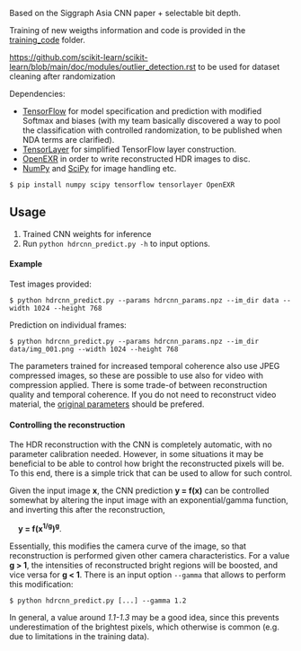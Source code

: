 Based on the Siggraph Asia CNN paper + selectable bit depth.

Training of new weigths information and code is provided in the [training_code](training_code/) folder.

https://github.com/scikit-learn/scikit-learn/blob/main/doc/modules/outlier_detection.rst to be used for dataset cleaning after randomization

Dependencies:

* [TensorFlow](https://www.tensorflow.org/) for model specification and prediction with modified Softmax and biases (with my team basically discovered a way to pool the classification with controlled randomization, to be published when NDA terms are clarified).
* [TensorLayer](https://tensorlayer.readthedocs.io/en/latest/) for simplified TensorFlow layer construction.
* [OpenEXR](http://www.openexr.com/) in order to write reconstructed HDR images to disc.
* [NumPy](http://www.numpy.org/) and [SciPy](https://www.scipy.org/) for image handling etc.

```
$ pip install numpy scipy tensorflow tensorlayer OpenEXR
```

## Usage
1. Trained CNN weights for inference
2. Run `python hdrcnn_predict.py -h` to input options.

#### Example
Test images provided:

```
$ python hdrcnn_predict.py --params hdrcnn_params.npz --im_dir data --width 1024 --height 768
```

Prediction on individual frames:

```
$ python hdrcnn_predict.py --params hdrcnn_params.npz --im_dir data/img_001.png --width 1024 --height 768
``` 

The parameters trained for increased temporal coherence also use JPEG compressed images, so these are possible to use also for video with compression applied. There is some trade-of between reconstruction quality and temporal coherence. If you do not need to reconstruct video material, the [original parameters](http://webstaff.itn.liu.se/~gabei62/hdrcnn/material/hdrcnn_params_compr_regularized.npz) should be prefered.

#### Controlling the reconstruction
The HDR reconstruction with the CNN is completely automatic, with no parameter calibration needed. However, in some situations it may be beneficial to be able to control how bright the reconstructed pixels will be. To this end, there is a simple trick that can be used to allow for such control.

Given the input image **x**, the CNN prediction **y = f(x)** can be controlled somewhat by altering the input image with an exponential/gamma function, and inverting this after the reconstruction,

&nbsp;&nbsp;&nbsp;&nbsp;**y = f(x<sup>1/g</sup>)<sup>g</sup>**.

Essentially, this modifies the camera curve of the image, so that reconstruction is performed given other camera characteristics. For a value **g > 1**, the intensities of reconstructed bright regions will be boosted, and vice versa for **g < 1**. There is an input option `--gamma` that allows to perform this modification:

```
$ python hdrcnn_predict.py [...] --gamma 1.2
```
In general, a value around *1.1-1.3* may be a good idea, since this prevents underestimation of the brightest pixels, which otherwise is common (e.g. due to limitations in the training data).
